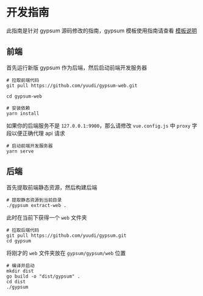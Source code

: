 # 开发指南

此指南是针对 gypsum 源码修改的指南，gypsum 模板使用指南请查看 [模板说明](./docs/template.md)

## 前端

首先运行新版 gypsum 作为后端，然后启动前端开发服务器

```shell
# 拉取前端代码
git pull https://github.com/yuudi/gypsum-web.git

cd gypsum-web

# 安装依赖
yarn install
```

如果你的后端服务不是 `127.0.0.1:9900`，那么请修改 `vue.config.js` 中 `proxy` 字段以便正确代理 api 请求

```
# 启动前端开发服务器
yarn serve
```

## 后端

首先提取前端静态资源，然后构建后端

```shell
# 提取静态资源到当前目录
./gypsum extract-web .
```

此时在当前下获得一个 `web` 文件夹

```shell
# 拉取后端代码
git pull https://github.com/yuudi/gypsum.git
cd gypsum
```

将刚才的 `web` 文件夹放在 `gypsum/gypsum/web` 位置

```shell
# 编译并启动
mkdir dist
go build -o "dist/gypsum" .
cd dist
./gypsum
```
